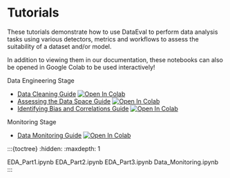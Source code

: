 # Tutorials


These tutorials demonstrate how to use DataEval to perform data analysis tasks using
various detectors, metrics and workflows to assess the suitability of a dataset and/or model.

In addition to viewing them in our documentation, these notebooks can also be opened in Google Colab to be used interactively!

Data Engineering Stage
- [Data Cleaning Guide](EDA_Part1) [![Open In Colab][colab-badge]][eda-colab]
- [Assessing the Data Space Guide](EDA_Part2) [![Open In Colab][colab-badge]][dataspace-colab]
- [Identifying Bias and Correlations Guide](EDA_Part3) [![Open In Colab][colab-badge]][bias-colab]

Monitoring Stage
- [Data Monitoring Guide](Data_Monitoring.ipynb) [![Open In Colab][colab-badge]][monitoring-colab]

:::{toctree}
:hidden:
:maxdepth: 1

EDA_Part1.ipynb
EDA_Part2.ipynb
EDA_Part3.ipynb
Data_Monitoring.ipynb
:::

[colab-badge]: https://colab.research.google.com/assets/colab-badge.svg
[eda-colab]: https://colab.research.google.com/github/aria-ml/dataeval/blob/v0.70.1/docs/tutorials/EDA_Part1.ipynb
[dataspace-colab]: https://colab.research.google.com/github/aria-ml/dataeval/blob/v0.70.1/docs/tutorials/EDA_Part2.ipynb
[bias-colab]: https://colab.research.google.com/github/aria-ml/dataeval/blob/v0.70.1/docs/tutorials/EDA_Part3.ipynb
[monitoring-colab]: https://colab.research.google.com/github/aria-ml/dataeval/blob/v0.70.1/docs/tutorials/Data_Monitoring.ipynb
